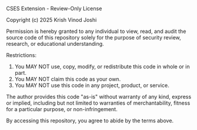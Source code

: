 CSES Extension - Review-Only License

Copyright (c) 2025 Krish Vinod Joshi

Permission is hereby granted to any individual to view, read, and audit the source code of this repository solely for the purpose of security review, research, or educational understanding.

Restrictions:
1. You MAY NOT use, copy, modify, or redistribute this code in whole or in part.
2. You MAY NOT claim this code as your own.
3. You MAY NOT use this code in any project, product, or service.

The author provides this code "as-is" without warranty of any kind, express or implied, including but not limited to warranties of merchantability, fitness for a particular purpose, or non-infringement.

By accessing this repository, you agree to abide by the terms above.
